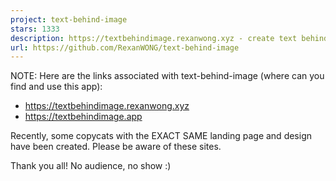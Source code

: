 ```yaml
---
project: text-behind-image
stars: 1333
description: https://textbehindimage.rexanwong.xyz - create text behind image designs easily
url: https://github.com/RexanWONG/text-behind-image
---
```


NOTE: Here are the links associated with text-behind-image (where can you find and use this app):

-   https://textbehindimage.rexanwong.xyz
-   https://textbehindimage.app

Recently, some copycats with the EXACT SAME landing page and design have been created. Please be aware of these sites.

Thank you all! No audience, no show :)
